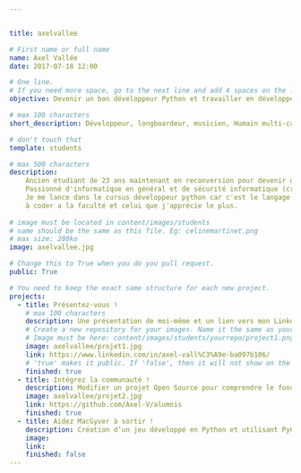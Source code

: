 ```yaml
---


title: axelvallee

# First name or full name
name: Axel Vallée
date: 2017-07-18 12:00

# One line.
# If you need more space, go to the next line and add 4 spaces on the left, as in 'description'.
objective: Devenir un bon développeur Python et travailler en développement ou sécurité informatique

# max 100 characters
short_description: Développeur, longboardeur, musicien, Humain multi-casquettes

# don't touch that
template: students

# max 500 characters
description:
    Ancien étudiant de 23 ans maintenant en reconversion pour devenir développeur python,
    Passionné d'informatique en général et de sécurité informatique (cryptographie, réseau, etc..)
    Je me lance dans le cursus développeur python car c'est le langage sur lequel j'ai commencé
    à coder a la faculté et celui que j'apprécie le plus.
    
# image must be located in content/images/students
# name should be the same as this file. Eg: celinemartinet.png
# max size: 200ko
image: axelvallee.jpg

# Change this to True when you do you pull request.
public: True

# You need to keep the exact same structure for each new project.
projects:
  - title: Présentez-vous !
    # max 100 characters
    description: Une présentation de moi-même et un lien vers mon LinkedIn.
    # Create a new repository for your images. Name it the same as your nickname and profile picture.
    # Image must be here: content/images/students/yourrepo/project1.png
    image: axelvallee/projet1.jpg
    link: https://www.linkedin.com/in/axel-vall%C3%A9e-ba097b106/
    # 'true' makes it public. If 'false', then it will not show on the website.
    finished: true
  - title: Intégrez la communauté !
    description: Modifier un projet Open Source pour comprendre le fonctionnement de Git, de Github et des pull requests.
    image: axelvallee/projet2.jpg
    link: https://github.com/Axel-V/alumnis
    finished: true 
  - title: Aidez MacGyver à sortir !
    description: Création d’un jeu développé en Python et utilisant PyGame.
    image: 
    link: 
    finished: false
---
```

